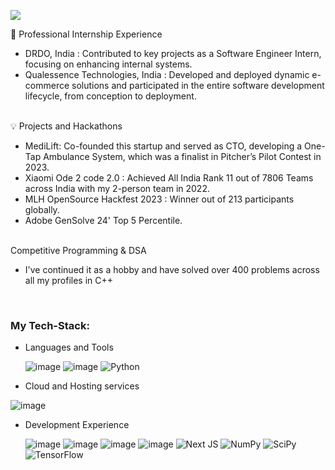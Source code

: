 

![](https://komarev.com/ghpvc/?username=StillAbeginnerr&color=green)

🌱 Professional Internship Experience<br/>
- DRDO, India : Contributed to key projects as a Software Engineer Intern, focusing on enhancing internal systems.
- Qualessence Technologies, India : Developed and deployed dynamic e-commerce solutions and participated in the entire software development lifecycle, from conception to deployment.
<br/><br/>

💡 Projects and Hackathons<br/>
- MediLift: Co-founded this startup and served as CTO, developing a One-Tap Ambulance System, which was a finalist in Pitcher’s Pilot Contest in 2023.
- Xiaomi Ode 2 code 2.0 : Achieved All India Rank 11 out of 7806 Teams across India with my 2-person team in 2022.
- MLH OpenSource Hackfest 2023 : Winner out of 213 participants globally.
- Adobe GenSolve 24' Top 5 Percentile.
<br/><br/>

 Competitive Programming & DSA <br/>
- I've continued it as a hobby and have solved over 400 problems across all my profiles in C++
<br/>

### My Tech-Stack:
* Languages and Tools

  ![image](https://img.shields.io/badge/Javascript-F7DF1E?style=for-the-badge&logo=Javascript&logoColor=black)
  ![image](https://img.shields.io/badge/C++-FF6C37?style=for-the-badge&logo=C&logoColor=white)
  ![Python](https://img.shields.io/badge/python-3670A0?style=for-the-badge&logo=python&logoColor=ffdd54)

* Cloud and Hosting services

![image](https://img.shields.io/badge/Vercel-000000.svg?style=for-the-badge&logo=Vercel&logoColor=white)

* Development Experience
  
  ![image](https://img.shields.io/badge/Node.js-339933?style=for-the-badge&logo=nodedotjs&logoColor=white)
  ![image](https://img.shields.io/badge/Express.js-000000?style=for-the-badge&logo=express&logoColor=white)
![image](https://img.shields.io/badge/GraphQL-E10098.svg?style=for-the-badge&logo=GraphQL&logoColor=white)
  ![image](https://img.shields.io/badge/React-20232A?style=for-the-badge&logo=react&logoColor=61DAFB)
    ![Next JS](https://img.shields.io/badge/Next-black?style=for-the-badge&logo=next.js&logoColor=white)
  ![NumPy](https://img.shields.io/badge/numpy-%23013243.svg?style=for-the-badge&logo=numpy&logoColor=white)
  ![SciPy](https://img.shields.io/badge/SciPy-%230C55A5.svg?style=for-the-badge&logo=scipy&logoColor=%white)
  ![TensorFlow](https://img.shields.io/badge/TensorFlow-%23FF6F00.svg?style=for-the-badge&logo=TensorFlow&logoColor=white)
  

